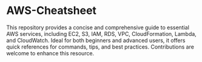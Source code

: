 # AWS-Cheatsheet
This repository provides a concise and comprehensive guide to essential AWS services, including EC2, S3, IAM, RDS, VPC, CloudFormation, Lambda, and CloudWatch. Ideal for both beginners and advanced users, it offers quick references for commands, tips, and best practices. Contributions are welcome to enhance this resource.
